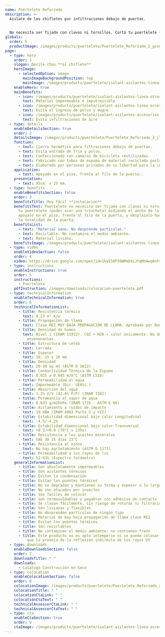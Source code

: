 ```yaml
---
name: Puertelete Reforzado
description: >-
  Aislate de los chifletes por infiltraciones debajo de puertas.
  
  
  No necesita ser fijado con clavos ni tornillos. Cortá tu puertelete (podés usar una trincheta) midiendo el ancho de la puerta, apoyalo en el piso, frente al filo de la puerta, y desplazalo hasta que cubra la totalidad de la puerta.
globals:
  order: 5
  productImage: /images/products/puertelete/Puertelete_Reforzado_2_gcoeao.jpg
page:
  - type: hero
    order: 1
    slogan: Decile chau **al chiflete**
    heroImage:
      - selectedOption: image
        mainImageBackgroundPosition: top
        mainImage: /images/products/puertelete/isolant-aislantes-linea-accesorios-puertelete-imagen.jpg
    enableHero: true
    mainBenefits:
      - icon: /images/products/puertelete/isolant-aislantes-linea-otros-usos-puertelete-beneficio-1.svg
        text: Material impermeable e imputrescible
      - icon: /images/products/puertelete/isolant-aislantes-linea-accesorios-puertelete-beneficio-2.svg
        text: Evita el ingreso de polvo y mugre
      - icon: /images/products/puertelete/isolant-aislantes-accesorios-puertelete-beneficio-3.svg
        text: Evita infiltraciones de aire
  - type: details
    enableDetailsSection: true
    order: 2
    detailsImage: /images/products/puertelete/Puertelete_Reforzado_3_jl6rhk.jpg
    function:
      - text: Cierre hermético para filtraciones debajo de puertas.
      - text: Evita entrada de frío y polvo.
      - text: Confeccionado con cámaras de bicicleta reutilizadas.
      - text: Fabricado con tubos de espuma de material reciclado postconsumo.
      - text: Elaborado por personas privadas de su libertad para la inclusión laboral.
    application:
      - text: Apoyado en el piso, frente al filo de la puerta.
    presentation:
      - text: 95cm. x 25 mm.
  - type: benefits
    enableBenefitsSection: false
    order: 3
    benefitsTitle: Muy fácil **instalación**
    benefitsText: Puertelete no necesita ser fijado con clavos ni tornillos. Cortá
      tu puertelete (podés usar una trincheta) midiendo el ancho de la puerta,
      apoyalo en el piso, frente al filo de la puerta, y desplazalo hasta que cubra
      la totalidad de la puerta.
    benefitsList:
      - text: "Material sano: No desprende partículas."
      - text: Reciclable. No contamina el medio ambiente.
      - text: Material liviano.
    benefitsImage: /images/products/puertelete/isolant-aislantes-linea-otros-usos-puertelete-beneficio-exclusivo.jpg
  - type: video
    enableVideoSection: false
    order: 4
    video: https://drive.google.com/open?id=1byE50P38WMmbXLJtqMhAwq6nFvAfTE1G&authuser=marketing%40isolant.com.ar&usp=drive_fs
  - type: instructions
    enableInstructions: true
    order: 5
    instructions:
      - Puertelete
    pdfInstruction: /images/downloads/colocacion-puertelete.pdf
  - type: technicalInformation
    enableTechnicalInformation: true
    order: 6
    technicalInformationList:
      - title: Resistencia térmica
        text: 0.23 m².K/w
      - title: Propagación de llama
        text: Clase RE2 MUY BAJA PROPAGACIÓN DE LLAMA. Aprobada por Bomberos Argentina.
      - title: Densidad de humos
        text: Nivel 1 (IRAM 11912). CO2 + H20 + calor únicamente. No desprende gases
          envenenantes.
      - title: Estructura de celda
        text: Cerrada
      - title: Espesor
        text: 10, 15 y 20 mm
      - title: Densidad
        text: 20-30 kg m3 (ASTM D 1622)
      - title: Conductividad Térmica de la Espuma
        text: 0.035 a 0.045 W/m°C (ASTM C518)
      - title: Permeabilidad al agua
        text: Impermeable (Dir. UEAtc.)
      - title: Absorción del agua
        text: 1.2% V/V (42.6% P/P) (IRAM 1582)
      - title: Permeancia al vapor de agua
        text: 0.033 g/m2hkPa (IRAM 1735 - ASTM E-96)
      - title: Aislamiento a ruidos de impacto
        text: 19 dBA (IRAM 4063 Parte V y VII)
      - title: Estabilidad dimensional bajo calor Longitudinal
        text: -4.5/-4.2%
      - title: Estabilidad dimensional bajo calor Transversal
        text: +0.3/+0.8 (70°C x 22hs)
      - title: Resistencia a los aceites minerales
        text: SAE 30 15 días 23°C
      - title: Resistencia al ozono
        text: No hay agrietamiento (ASTM D 1171)
      - title: Permeabilidad a los rayos de luz
        text: 52-63% (Espectro fotómetro)
    generalInformationList:
      - title: Son absolutamente impermeables
      - title: Son aislantes térmicos
      - title: Evitan la condensación
      - title: Evitan los puentes térmicos
      - title: No se degradan y mantienen su forma y espesor a lo largo del tiempo
      - title: No son atacados por insectos
      - title: Son fáciles de colocar
      - title: Son termosoldables y pegables con adhesivo de contacto
      - title: Se clavan fácilmente, sin riesgo de roturas ni filtraciones
      - title: Son livianas y flexibles
      - title: No desprenden partículas de ningún tipo
      - title: Material de muy baja propagación de llama clase RE2
      - title: Evitan los puentes térmicos
      - title: Son reciclables
      - title: No contaminan el medio ambiente; no contienen freón
      - title: Este producto no es apto intemperie ni se puede colocar sin un cielorraso
          que lo proteja de la reflexión indirecta de los rayos UV
  - type: downloads
    enableDownloadsSection: false
    order: 7
    downloadsTitle: " "
    downloads:
      - Catálogo Construcción en Seco
  - type: colocation
    enableColocationSection: false
    order: 8
    colocationImage: /images/products/puertelete/Puertelete_Reforzado_2_oha4wu.jpg
    colocationTitle: " "
    colocationCtaLink: " "
    colocationCtaText: " "
    technicalAssessorCtaLink: " "
    technicalAssessorCtaText: " "
  - type: cta
    enableCtaSection: true
    order: 9
    ctaImage: /images/products/puertelete/isolant-aislantes-linea-accesorios-puertelete-imagen-cta.jpg
---
```

